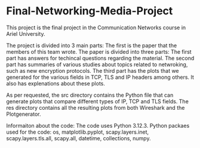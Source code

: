 # Final-Networking-Media-Project

This project is the final project in the Communication Networks course in Ariel University. 

The project is divided into 3 main parts: The first is the paper that the members of this team wrote. The paper is divided into three parts: The first part has answers for techincal questions regarding the material. The second part has summaries of various studies about topics related to netwroking, such as new encryption protocols. The third part has the plots that we generated for the various fields in TCP, TLS and IP headers among others. It also has explenations about these plots.

As per requested, the src directory contains the Python file that can generate plots that compare different types of IP, TCP and TLS fields. The res directory contains all the resulting plots from both Wireshark and the Plotgenerator.

Informaiton about the code: The code uses Python 3.12.3. 
Python packaes used for the code: os, matplotlib.pyplot, scapy.layers.inet, scapy.layers.tls.all, scapy.all, datetime, collections, numpy.
